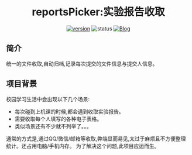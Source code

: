 # <center>reportsPicker:实验报告收取</center>
<center>

[![version](https://img.shields.io/badge/version-1.0.0-brightgreen.svg)](https://github.com/ATQQ/reportsPicker/releases)
![status](https://img.shields.io/badge/status-updating-success.svg)
[![Blog](https://img.shields.io/badge/Blog-粥里有勺糖-informational.svg)](https://www.cnblogs.com/roseAT/)

</center>

## 简介
统一的文件收取,自动归档,记录每次提交的文件信息与提交人信息。

## 项目背景
校园学习生活中会出现以下几个场景:
* 每次碰到上机课的时候,都会遇到收取实验报告。
* 需要收取每个人填写的各种电子表格。
* 类似场景还有不少就不列举了。。。

通常的方式是,通过QQ/微信/邮箱等收取,弊端显而易见,太过于麻烦且不方便整理统计。还占用电脑/手机内存。
为了解决这个问题,此项目应运而生。

